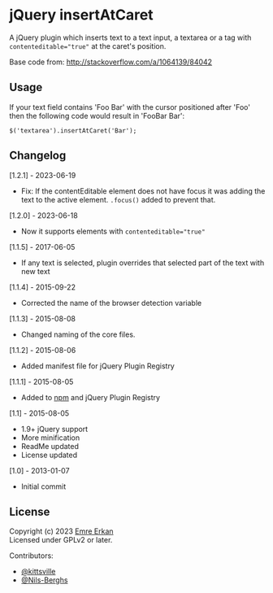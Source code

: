 # jQuery insertAtCaret

A jQuery plugin which inserts text to a text input, a textarea or a tag with 
`contenteditable="true"` at the caret's position.

Base code from: http://stackoverflow.com/a/1064139/84042

## Usage

If your text field contains 'Foo Bar' with the cursor positioned after 'Foo' 
then the following code would result in 'FooBar Bar':

```
$('textarea').insertAtCaret('Bar');
```

## Changelog

[1.2.1] - 2023-06-19

* Fix: If the contentEditable element does not have focus it was adding the text
  to the active element. `.focus()` added to prevent that.

[1.2.0] - 2023-06-18

* Now it supports elements with `contenteditable="true"`

[1.1.5] - 2017-06-05

* If any text is selected, plugin overrides that selected part of the text with new text

[1.1.4] - 2015-09-22

* Corrected the name of the browser detection variable

[1.1.3] - 2015-08-08

* Changed naming of the core files.

[1.1.2] - 2015-08-06

* Added manifest file for jQuery Plugin Registry

[1.1.1] - 2015-08-05

* Added to [npm](https://www.npmjs.com/package/insert-at-caret) and jQuery Plugin Registry

[1.1] - 2015-08-05

* 1.9+ jQuery support
* More minification
* ReadMe updated
* License updated

[1.0] - 2013-01-07

* Initial commit

## License

Copyright (c) 2023 [Emre Erkan](http://www.karalamalar.net/)  
Licensed under GPLv2 or later.

Contributors:

- [@kittsville](https://github.com/kittsville)
- [@Nils-Berghs](https://github.com/Nils-Berghs)